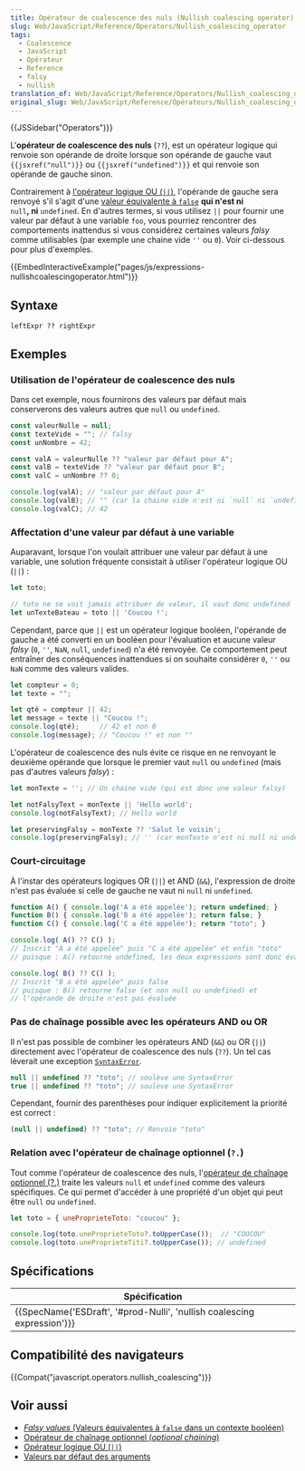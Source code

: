 ```yaml
---
title: Opérateur de coalescence des nuls (Nullish coalescing operator)
slug: Web/JavaScript/Reference/Operators/Nullish_coalescing_operator
tags:
  - Coalescence
  - JavaScript
  - Opérateur
  - Reference
  - falsy
  - nullish
translation_of: Web/JavaScript/Reference/Operators/Nullish_coalescing_operator
original_slug: Web/JavaScript/Reference/Opérateurs/Nullish_coalescing_operator
---
```

{{JSSidebar("Operators")}}

L'**opérateur de coalescence des nuls** (`??`), est un opérateur logique qui renvoie son opérande de droite lorsque son opérande de gauche vaut `{{jsxref("null")}}` ou `{{jsxref("undefined")}}` et qui renvoie son opérande de gauche sinon.

Contrairement à [l'opérateur logique OU (`||`)](/fr/docs/Web/JavaScript/Reference/Op%C3%A9rateurs/Op%C3%A9rateurs_logiques), l'opérande de gauche sera renvoyé s'il s'agit d'une [valeur équivalente à `false`](/fr/docs/Glossaire/Falsy) **qui n'est ni** `null`**, ni** `undefined`. En d'autres termes, si vous utilisez `||` pour fournir une valeur par défaut à une variable `foo`, vous pourriez rencontrer des comportements inattendus si vous considérez certaines valeurs _falsy_ comme utilisables (par exemple une chaine vide `''` ou `0`). Voir ci-dessous pour plus d'exemples.

{{EmbedInteractiveExample("pages/js/expressions-nullishcoalescingoperator.html")}}

## Syntaxe

    leftExpr ?? rightExpr

## Exemples

### Utilisation de l'opérateur de coalescence des nuls

Dans cet exemple, nous fournirons des valeurs par défaut mais conserverons des valeurs autres que `null` ou `undefined`.

```js
const valeurNulle = null;
const texteVide = ""; // falsy
const unNombre = 42;

const valA = valeurNulle ?? "valeur par défaut pour A";
const valB = texteVide ?? "valeur par défaut pour B";
const valC = unNombre ?? 0;

console.log(valA); // "valeur par défaut pour A"
console.log(valB); // "" (car la chaine vide n'est ni `null` ni `undefined`)
console.log(valC); // 42
```

### Affectation d'une valeur par défaut à une variable

Auparavant, lorsque l'on voulait attribuer une valeur par défaut à une variable, une solution fréquente consistait à utiliser l'opérateur logique OU (`||`) :

```js
let toto;

// toto ne se voit jamais attribuer de valeur, il vaut donc undefined
let unTexteBateau = toto || 'Coucou !';
```

Cependant, parce que `||` est un opérateur logique booléen, l'opérande de gauche a été converti en un booléen pour l'évaluation et aucune valeur _falsy_ (`0`, `''`, `NaN`, `null`, `undefined`) n'a été renvoyée. Ce comportement peut entraîner des conséquences inattendues si on souhaite considérer `0`, `''` ou `NaN` comme des valeurs valides.

```js
let compteur = 0;
let texte = "";

let qté = compteur || 42;
let message = texte || "Coucou !";
console.log(qté);     // 42 et non 0
console.log(message); // "Coucou !" et non ""
```

L'opérateur de coalescence des nuls évite ce risque en ne renvoyant le deuxième opérande que lorsque le premier vaut `null` ou `undefined` (mais pas d'autres valeurs _falsy_) :

```js
let monTexte = ''; // Un chaine vide (qui est donc une valeur falsy)

let notFalsyText = monTexte || 'Hello world';
console.log(notFalsyText); // Hello world

let preservingFalsy = monTexte ?? 'Salut le voisin';
console.log(preservingFalsy); // '' (car monTexte n'est ni null ni undefined)
```

### Court-circuitage

À l'instar des opérateurs logiques OR (`||`) et AND (`&&`), l'expression de droite n'est pas évaluée si celle de gauche ne vaut ni `null` ni `undefined`.

```js
function A() { console.log('A a été appelée'); return undefined; }
function B() { console.log('B a été appelée'); return false; }
function C() { console.log('C a été appelée'); return "toto"; }

console.log( A() ?? C() );
// Inscrit "A a été appelée" puis "C a été appelée" et enfin "toto"
// puisque : A() retourne undefined, les deux expressions sont donc évaluées

console.log( B() ?? C() );
// Inscrit "B a été appelée" puis false
// puisque : B() retourne false (et non null ou undefined) et
// l'opérande de droite n'est pas évaluée
```

### Pas de chaînage possible avec les opérateurs AND ou OR

Il n'est pas possible de combiner les opérateurs AND (`&&`) ou OR (`||`) directement avec l'opérateur de coalescence des nuls (`??`). Un tel cas lèverait une exception [`SyntaxError`](/fr/docs/Web/JavaScript/Reference/Objets_globaux/SyntaxError).

```js example-bad
null || undefined ?? "toto"; // soulève une SyntaxError
true || undefined ?? "toto"; // soulève une SyntaxError
```

Cependant, fournir des parenthèses pour indiquer explicitement la priorité est correct :

```js example-good
(null || undefined) ?? "toto"; // Renvoie "toto"
```

### Relation avec l'opérateur de chaînage optionnel (`?.`)

Tout comme l'opérateur de coalescence des nuls, l'[opérateur de chaînage optionnel (?.)](/fr/docs/Web/JavaScript/Reference/Op%C3%A9rateurs/Optional_chaining) traite les valeurs `null` et `undefined` comme des valeurs spécifiques. Ce qui permet d'accéder à une propriété d'un objet qui peut être `null` ou `undefined`.

```js
let toto = { uneProprieteToto: "coucou" };

console.log(toto.uneProprieteToto?.toUpperCase());  // "COUCOU"
console.log(toto.uneProprieteTiti?.toUpperCase()); // undefined
```

## Spécifications

| Spécification                                                                                    |
| ------------------------------------------------------------------------------------------------ |
| {{SpecName('ESDraft', '#prod-Nulli', 'nullish coalescing expression')}} |

## Compatibilité des navigateurs

{{Compat("javascript.operators.nullish_coalescing")}}

## Voir aussi

- [_Falsy values_ (Valeurs équivalentes à `false` dans un contexte booléen)](/fr/docs/Glossaire/Falsy)
- [Opérateur de chaînage optionnel (_optional chaining_)](/fr/docs/Web/JavaScript/Reference/Op%C3%A9rateurs/Optional_chaining)
- [Opérateur logique OU (`||`)](/fr/docs/Web/JavaScript/Reference/Op%C3%A9rateurs/Op%C3%A9rateurs_logiques#Logical_OR)
- [Valeurs par défaut des arguments](/fr/docs/Web/JavaScript/Reference/Fonctions/Valeurs_par_d%C3%A9faut_des_arguments)
